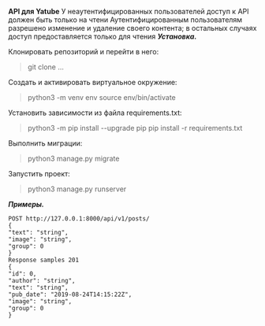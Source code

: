 **API для Yatube**
У неаутентифицированных пользователей доступ к API должен быть только на чтени
Аутентифицированным пользователям разрешено изменение и удаление своего контента; в остальных случаях доступ предоставляется только для чтения
***Установка.***

Клонировать репозиторий и перейти в него:
> git clone ...

Cоздать и активировать виртуальное окружение:
> python3 -m venv env
> source env/bin/activate

Установить зависимости из файла requirements.txt:
> python3 -m pip install --upgrade pip
> pip install -r requirements.txt

Выполнить миграции:
> python3 manage.py migrate

Запустить проект:
> python3 manage.py runserver

**_Примеры._**
```
POST http://127.0.0.1:8000/api/v1/posts/
{
"text": "string",
"image": "string",
"group": 0
}
Response samples 201
{
"id": 0,
"author": "string",
"text": "string",
"pub_date": "2019-08-24T14:15:22Z",
"image": "string",
"group": 0
}
```